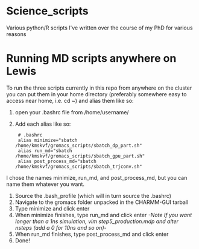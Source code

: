 # Science_scripts
Various python/R scripts I've written over the course of my PhD for various reasons


# Running MD scripts anywhere on Lewis
To run the three scripts currently in this repo from anywhere on the cluster you can put them in your home directory (preferably somewhere easy to access near home, i.e. cd ~) and alias them like so:

1. open your .bashrc file from /home/username/
1. Add each alias like so:

        # .bashrc
        alias minimize="sbatch /home/kmskvf/gromacs_scripts/sbatch_dp_part.sh"
        alias run_md="sbatch /home/kmskvf/gromacs_scripts/sbatch_gpu_part.sh"
        alias post_process_md="sbatch /home/kmskvf/gromacs_scripts/sbatch_trjconv.sh"

I chose the names minimize, run_md, and post_process_md, but you can name them whatever you want.

1. Source the .bash_profile (which will in turn source the .bashrc)
1. Navigate to the gromacs folder unpacked in the CHARMM-GUI tarball
1. Type minimize and click enter
1. When minimize finishes, type run_md and click enter
        *-Note If you want longer than a 1ns simulation, vim step5_production.mdp and alter nsteps (add a 0 for 10ns and so on)-*
1. When run_md finishes, type post_process_md and click enter
1. Done!
